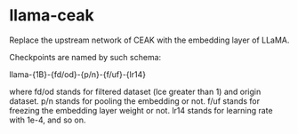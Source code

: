 # llama-ceak

Replace the upstream network of CEAK with the embedding layer of LLaMA.

Checkpoints are named by such schema:

llama-{1B}-{fd/od}-{p/n}-{f/uf}-{lr14}

where fd/od stands for filtered dataset (lce greater than 1) and origin dataset. 
p/n stands for pooling the embedding or not. 
f/uf stands for freezing the embedding layer weight or not. 
lr14 stands for learning rate with 1e-4, and so on.
